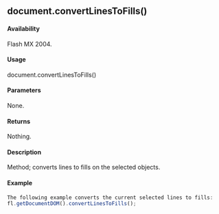 ## document.convertLinesToFills()

#### Availability

Flash MX 2004.

#### Usage

document.convertLinesToFills()

#### Parameters

None.

#### Returns

Nothing.

#### Description

Method; converts lines to fills on the selected objects.

#### Example

```javascript
The following example converts the current selected lines to fills:
fl.getDocumentDOM().convertLinesToFills();

```